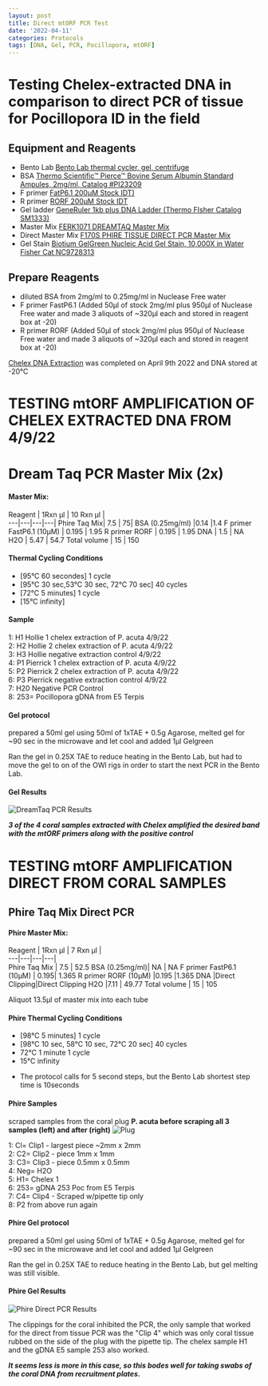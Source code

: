 ```yaml
---
layout: post
title: Direct mtORF PCR Test
date: '2022-04-11'
categories: Protocols
tags: [DNA, Gel, PCR, Pocillopora, mtORF]
---
```

# Testing Chelex-extracted DNA in comparison to direct PCR of tissue for Pocillopora ID in the field

## Equipment and Reagents
- Bento Lab [Bento Lab thermal cycler, gel, centrifuge](https://bento.bio/)
- BSA	[Thermo Scientific™ Pierce™ Bovine Serum Albumin Standard Ampules, 2mg/ml, Catalog #PI23209](https://www.fishersci.com/shop/products/pierce-bovine-serum-albumin-standards-2/PI23209#?keyword=PI23209)
- F primer [FatP6.1 200µM Stock IDT)](https://github.com/hputnam/Putnam_Lab_Notebook/blob/master/images/Fatp6.1_IDT_Spec_328104852.pdf) 
- R primer [RORF 200µM Stock IDT](https://github.com/hputnam/Putnam_Lab_Notebook/blob/master/images/RORF_IDT_Spec_328104853.pdf)    
- Gel ladder [GeneRuler 1kb plus DNA Ladder (Thermo FIsher Catalog SM1333)](https://github.com/hputnam/Putnam_Lab_Notebook/blob/master/images/SM1333_GeneRuler_1kb_Plus_DNALadder.pdf)       
- Master Mix [FERK1071 DREAMTAQ Master Mix](https://github.com/hputnam/Putnam_Lab_Notebook/blob/master/images/MAN0012702_DreamTaq_K1071_UG.pdf)   
- Direct Master Mix [F170S PHIRE TISSUE DIRECT PCR Master Mix](https://github.com/hputnam/Putnam_Lab_Notebook/blob/master/images/F-170_QR_TS_5_Phire_PCR_Mix.pdf)  
- Gel Stain [Biotium GelGreen Nucleic Acid Gel Stain, 10,000X in Water Fisher Cat NC9728313](https://www.fishersci.com/shop/products/gel-green-stain-5ml/NC9728313#?keyword=NC9728313)


## Prepare Reagents
- diluted BSA from 2mg/ml to 0.25mg/ml in Nuclease Free water
- F primer FastP6.1	(Added 50µl of stock 2mg/ml plus 950µl of Nuclease Free water and made 3 aliquots of ~320µl each and stored in reagent box at -20)    
- R primer RORF	(Added 50µl of stock 2mg/ml plus 950µl of Nuclease Free water and made 3 aliquots of ~320µl each and stored in reagent box at -20)    

[Chelex DNA Extraction](https://hputnam.github.io/Putnam_Lab_Notebook/Chelex_DNA_Extraction/) was completed on April 9th 2022 and DNA stored at -20°C

# TESTING mtORF AMPLIFICATION OF CHELEX EXTRACTED DNA FROM 4/9/22

# Dream Taq PCR Master Mix (2x)
#### Master Mix:

Reagent | 1Rxn µl | 10 Rxn µl |  
---|---|---|---| 
Phire Taq Mix| 		7.5		|	75|
BSA	 (0.25mg/ml)	|0.14	|1.4
F primer FastP6.1 (10µM) |	0.195	|	1.95
R primer RORF		|	0.195	|	1.95
DNA		|				1.5		| NA	
H2O			|			5.47	|	54.7
Total volume 		|	15		|	150

#### Thermal Cycling Conditions 
- [95°C 60 secondes] 1 cycle
- [95°C 30 sec,53°C 30 sec, 72°C 70 sec] 40 cycles
- [72°C 5 minutes] 1 cycle
- [15°C infinity]

#### Sample
1: H1 Hollie 1 chelex extraction of P. acuta 4/9/22   
2: H2 Hollie 2 chelex extraction of P. acuta 4/9/22   
3: H3 Hollie negative extraction control 4/9/22   
4: P1 Pierrick 1 chelex extraction of P. acuta 4/9/22   
5: P2 Pierrick 2 chelex extraction of P. acuta 4/9/22   
6: P3 Pierrick negative extraction control 4/9/22   
7: H20 Negative PCR Control   
8: 253= Pocillopora gDNA  from E5 Terpis   

#### Gel protocol
prepared a 50ml gel using 50ml of 1xTAE + 0.5g Agarose, melted gel for ~90 sec in the microwave and let cool and added 1µl Gelgreen

Ran the gel in 0.25X TAE to reduce heating in the Bento Lab, but had to move the gel to on of the OWl rigs in order to start the next PCR in the Bento Lab.

#### Gel Results
![DreamTaq PCR Results](https://github.com/hputnam/Putnam_Lab_Notebook/blob/master/images/20220411_DreamTaq_Gel.jpeg?raw=true)

_**3 of the 4 coral samples extracted with Chelex amplified the desired band with the mtORF primers along with the positive control**_



# TESTING mtORF AMPLIFICATION DIRECT FROM CORAL SAMPLES

## Phire Taq Mix Direct PCR

#### Phire Master Mix:  

Reagent | 1Rxn µl | 7 Rxn µl |   
---|---|---|---|   
Phire Taq Mix 	|	7.5		|	52.5
BSA	(0.25mg/ml)| NA |	NA
F primer FastP6.1 (10µM) |	0.195|		1.365
R primer RORF	(10µM)	|0.195	|1.365
DNA	|Direct Clipping|Direct Clipping
H2O |7.11	|	49.77
Total volume 	|		15		|	105
    
Aliquot 13.5µl of master mix into each tube
    
    
#### Phire Thermal Cycling Conditions   
- [98°C 5 minutes] 1 cycle
- [98°C 10 sec, 58°C 10 sec, 72°C 20 sec] 40 cycles
- 72°C 1 minute 1 cycle
- 15°C infinity
* The protocol calls for 5 second steps, but the Bento Lab shortest step time is 10seconds

#### Phire Samples
scraped samples from the coral plug **P. acuta before scraping all 3 samples (left) and after (right)**
![Plug](https://raw.githubusercontent.com/hputnam/Putnam_Lab_Notebook/master/images/20220411_plug_sample.png)


1: Cl= Clip1 - largest piece ~2mm x 2mm   
2: C2= Clip2 - piece 1mm x 1mm   
3: C3= Clip3 - piece 0.5mm x 0.5mm   
4: Neg= H2O   
5: H1= Chelex 1   
6: 253= gDNA 253 Poc from E5 Terpis    
7: C4= Clip4 - Scraped w/pipette tip only   
8: P2 from above run again

#### Phire Gel protocol
prepared a 50ml gel using 50ml of 1xTAE + 0.5g Agarose, melted gel for ~90 sec in the microwave and let cool and added 1µl Gelgreen

Ran the gel in 0.25X TAE to reduce heating in the Bento Lab, but gel melting was still visible.

#### Phire Gel Results

![Phire Direct PCR Results](https://raw.githubusercontent.com/hputnam/Putnam_Lab_Notebook/master/images/20220411_PhireDirectPCR_Gel.jpeg)

The clippings for the coral inhibited the PCR, the only sample that worked for the direct from tissue PCR was the "Clip 4" which was only coral tissue rubbed on the side of the plug with the pipette tip. The chelex sample H1 and the gDNA E5 sample 253 also worked. 

_**It seems less is more in this case, so this bodes well for taking swabs of the coral DNA from recruitment plates.**_




